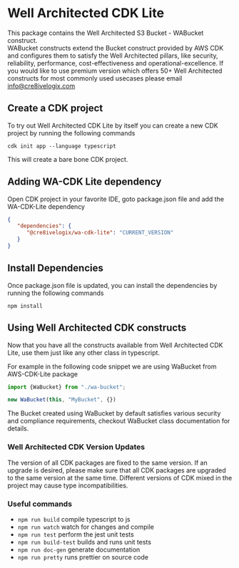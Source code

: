 
# Well Architected CDK Lite

This package contains the Well Architected S3 Bucket - WABucket construct.  
WABucket constructs extend the Bucket construct provided by AWS CDK and 
configures them to satisfy the Well Architected pillars, like
security, reliability, performance, cost-effectiveness and operational-excellence.
If you would like to use premium version which offers 50+ Well Architected constructs 
for most commonly used usecases please email info@cre8ivelogix.com


## Create a CDK project
To try out Well Architected CDK Lite by itself you can create a new CDK project by running the following commands

```shell
cdk init app --language typescript
```

This will create a bare bone CDK project.

## Adding WA-CDK Lite dependency
Open CDK project in your favorite IDE, goto package.json file and add the WA-CDK-Lite dependency

```json
{
   "dependencies": {
      "@cre8ivelogix/wa-cdk-lite": "CURRENT_VERSION"
   }
}
```

## Install Dependencies
Once package.json file is updated, you can install the dependencies by running the following commands

```shell
npm install
```

## Using Well Architected CDK constructs
Now that you have all the constructs available from Well Architected CDK Lite, 
use them just like any other class in typescript.

For example in the following code snippet we are using WaBucket from AWS-CDK-Lite package

```ts
import {WaBucket} from "./wa-bucket";

new WaBucket(this, "MyBucket", {})
```

The Bucket created using WaBucket by default satisfies various security and compliance requirements,
checkout WaBucket class documentation for details.

### Well Architected CDK Version Updates

The version of all CDK packages are fixed to the same version. If an
upgrade is desired, please make sure that all CDK packages are upgraded
to the same version at the same time. Different versions of CDK mixed
in the project may cause type incompatibilities.

### Useful commands

-  `npm run build` compile typescript to js
-  `npm run watch` watch for changes and compile
-  `npm run test` perform the jest unit tests
-  `npm run build-test` builds and runs unit tests
-  `npm run doc-gen` generate documentation
-  `npm run pretty` runs prettier on source code
